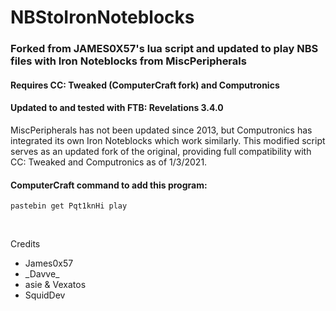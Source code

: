 # NBStoIronNoteblocks

### Forked from JAMES0X57's lua script and updated to play NBS files with Iron Noteblocks from MiscPeripherals
#### Requires CC: Tweaked (ComputerCraft fork) and Computronics
#### Updated to and tested with FTB: Revelations 3.4.0

MiscPeripherals has not been updated since 2013, but Computronics has integrated its own Iron Noteblocks which work similarly. 
This modified script serves as an updated fork of the original, providing full compatibility with CC: Tweaked and Computronics as of 1/3/2021.
&nbsp;  

#### ComputerCraft command to add this program:
    pastebin get Pqt1knHi play
&nbsp;

Credits
   * James0x57  
   * \_Davve\_  
   * asie & Vexatos  
   * SquidDev 
